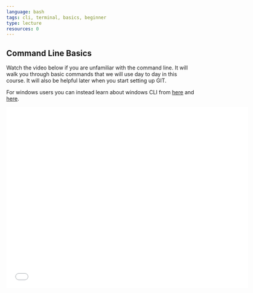```yaml
---
language: bash
tags: cli, terminal, basics, beginner
type: lecture
resources: 0
---
```


## Command Line Basics

Watch the video below if you are unfamiliar with the command line. It will walk you through basic commands that we will use day to day in this course. It will also be helpful later when you start setting up GIT. 

For windows users you can instead learn about windows CLI from [here](http://www.computerhope.com/issues/chdos.htm) and [here](http://www.animatedsoftware.com/faqs/learndos.htm).

<iframe width="640" height="480" src="//www.youtube-nocookie.com/embed/s5S_2BdrMJE?rel=0" frameborder="0" allowfullscreen></iframe>